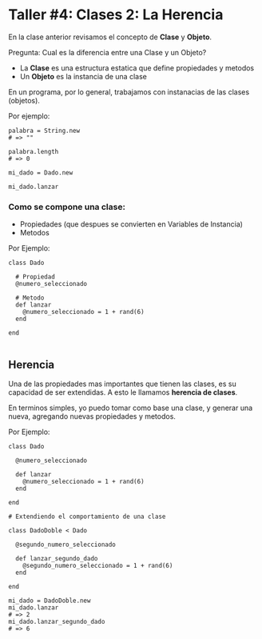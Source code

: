 # Taller #4: Clases 2: La Herencia

En la clase anterior revisamos el concepto de **Clase** y **Objeto**.

Pregunta: Cual es la diferencia entre una Clase y un Objeto?

- La **Clase** es una estructura estatica que define propiedades y metodos
- Un **Objeto** es la instancia de una clase

En un programa, por lo general, trabajamos con instanacias de las clases (objetos).

Por ejemplo: 
```
palabra = String.new
# => ""

palabra.length
# => 0 
``` 


```
mi_dado = Dado.new

mi_dado.lanzar
```

### Como se compone una clase:

- Propiedades (que despues se convierten en Variables de Instancia)
- Metodos

Por Ejemplo:

```
class Dado
  
  # Propiedad
  @numero_seleccionado
  
  # Metodo
  def lanzar
    @numero_seleccionado = 1 + rand(6)
  end

end
  
```

## Herencia

Una de las propiedades mas importantes que tienen las clases, es su capacidad de ser extendidas. A esto le llamamos **herencia de clases**.

En terminos simples, yo puedo tomar como base una clase, y generar una nueva, agregando nuevas propiedades y metodos.

Por Ejemplo:
```
class Dado

  @numero_seleccionado

  def lanzar
    @numero_seleccionado = 1 + rand(6)
  end

end

# Extendiendo el comportamiento de una clase

class DadoDoble < Dado

  @segundo_numero_seleccionado

  def lanzar_segundo_dado
    @segundo_numero_seleccionado = 1 + rand(6)
  end

end

mi_dado = DadoDoble.new
mi_dado.lanzar
# => 2
mi_dado.lanzar_segundo_dado
# => 6

```

